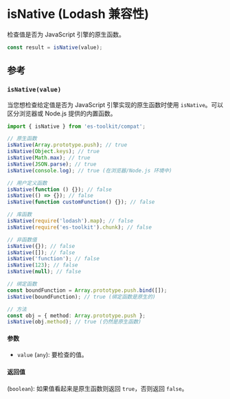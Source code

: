 # isNative (Lodash 兼容性)

检查值是否为 JavaScript 引擎的原生函数。

```typescript
const result = isNative(value);
```

## 参考

### `isNative(value)`

当您想检查给定值是否为 JavaScript 引擎实现的原生函数时使用 `isNative`。可以区分浏览器或 Node.js 提供的内置函数。

```typescript
import { isNative } from 'es-toolkit/compat';

// 原生函数
isNative(Array.prototype.push); // true
isNative(Object.keys); // true
isNative(Math.max); // true
isNative(JSON.parse); // true
isNative(console.log); // true (在浏览器/Node.js 环境中)

// 用户定义函数
isNative(function () {}); // false
isNative(() => {}); // false
isNative(function customFunction() {}); // false

// 库函数
isNative(require('lodash').map); // false
isNative(require('es-toolkit').chunk); // false

// 非函数值
isNative({}); // false
isNative([]); // false
isNative('function'); // false
isNative(123); // false
isNative(null); // false

// 绑定函数
const boundFunction = Array.prototype.push.bind([]);
isNative(boundFunction); // true (绑定函数是原生的)

// 方法
const obj = { method: Array.prototype.push };
isNative(obj.method); // true (仍然是原生函数)
```

#### 参数

- `value` (`any`): 要检查的值。

#### 返回值

(`boolean`): 如果值看起来是原生函数则返回 `true`，否则返回 `false`。
